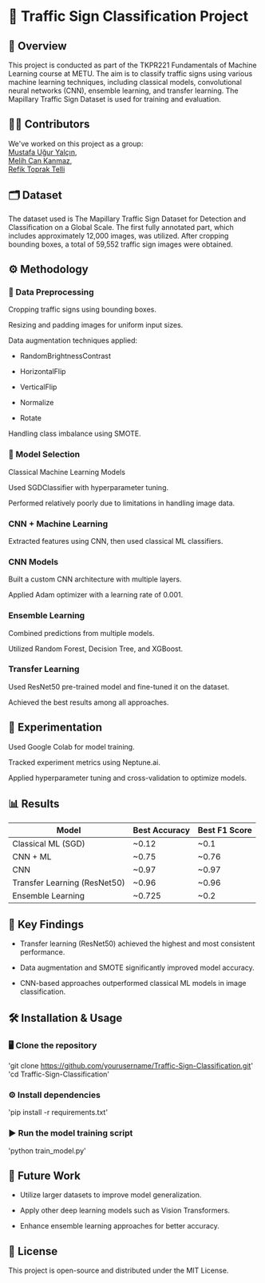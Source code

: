 # 🚦 Traffic Sign Classification Project

## 📜 Overview

This project is conducted as part of the TKPR221 Fundamentals of Machine Learning course at METU. The aim is to classify traffic signs using various machine learning techniques, including classical models, convolutional neural networks (CNN), ensemble learning, and transfer learning. The Mapillary Traffic Sign Dataset is used for training and evaluation.

## 👨‍💻 Contributors

We've worked on this project as a group: <br>
<a href="https://github.com/muguryalcin">Mustafa Uğur Yalçın</a>,<br> 
<a href="https://github.com/MelihCK">Melih Can Kanmaz</a>, <br>
<a href="https://github.com/topraktoprak1">Refik Toprak Telli</a><br>

## 🗂️ Dataset

The dataset used is The Mapillary Traffic Sign Dataset for Detection and Classification on a Global Scale. The first fully annotated part, which includes approximately 12,000 images, was utilized. After cropping bounding boxes, a total of 59,552 traffic sign images were obtained.

## ⚙️ Methodology

### 🧹 Data Preprocessing

Cropping traffic signs using bounding boxes.

Resizing and padding images for uniform input sizes.

Data augmentation techniques applied:

- RandomBrightnessContrast

- HorizontalFlip

- VerticalFlip

- Normalize

- Rotate

Handling class imbalance using SMOTE.

### 🔹 Model Selection

Classical Machine Learning Models

Used SGDClassifier with hyperparameter tuning.

Performed relatively poorly due to limitations in handling image data.

### CNN + Machine Learning

Extracted features using CNN, then used classical ML classifiers.

### CNN Models

Built a custom CNN architecture with multiple layers.

Applied Adam optimizer with a learning rate of 0.001.

### Ensemble Learning

Combined predictions from multiple models.

Utilized Random Forest, Decision Tree, and XGBoost.

### Transfer Learning

Used ResNet50 pre-trained model and fine-tuned it on the dataset.

Achieved the best results among all approaches.

## 🔹 Experimentation

Used Google Colab for model training.

Tracked experiment metrics using Neptune.ai.

Applied hyperparameter tuning and cross-validation to optimize models.

## 📊 Results

| Model                          | Best Accuracy | Best F1 Score |
|---------------------------------|---------------|---------------|
| Classical ML (SGD)             | ~0.12         | ~0.1          |
| CNN + ML                        | ~0.75         | ~0.76         |
| CNN                             | ~0.97         | ~0.97         |
| Transfer Learning (ResNet50)    | ~0.96         | ~0.96         |
| Ensemble Learning               | ~0.725        | ~0.2          |


## 🔑 Key Findings

- Transfer learning (ResNet50) achieved the highest and most consistent performance.

- Data augmentation and SMOTE significantly improved model accuracy.

- CNN-based approaches outperformed classical ML models in image classification.

## 🛠️ Installation & Usage

### 🖥️ Clone the repository
'git clone https://github.com/yourusername/Traffic-Sign-Classification.git'
'cd Traffic-Sign-Classification'

### ⚙️ Install dependencies
'pip install -r requirements.txt'

### ▶️ Run the model training script
'python train_model.py'

## 🔮 Future Work

- Utilize larger datasets to improve model generalization.

- Apply other deep learning models such as Vision Transformers.

- Enhance ensemble learning approaches for better accuracy.

## 📜 License

This project is open-source and distributed under the MIT License.
